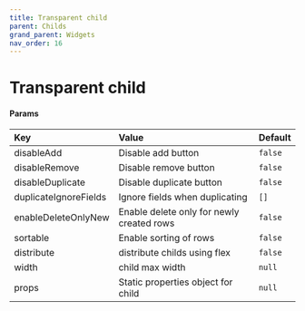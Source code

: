 ```yaml
---
title: Transparent child
parent: Childs
grand_parent: Widgets
nav_order: 16
---
```


# Transparent child




#### Params

| Key          | Value                                     | Default |
|:-------------|:------------------------------------------|:--------|
| disableAdd      | Disable add button                        | `false` |
| disableRemove      | Disable remove button                     | `false` |
| disableDuplicate      | Disable duplicate button                  | `false` |
| duplicateIgnoreFields      | Ignore fields when duplicating            | `[]`    |
| enableDeleteOnlyNew      | Enable delete only for newly created rows | `false` |
| sortable      | Enable sorting of rows                    | `false` |
| distribute      | distribute childs using flex              | `false` |
| width      | child max width                           | `null`  |
| props                 | Static properties object for child        | `null` | 
